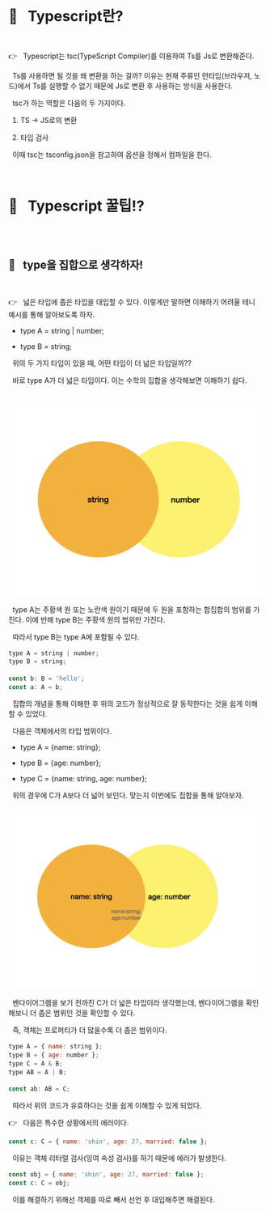 <br>

# 📌 &nbsp; Typescript란?

<br>

👉 &nbsp; Typescript는 tsc(TypeScript Compiler)를 이용하여 Ts를 Js로 변환해준다.

&nbsp; Ts를 사용하면 될 것을 왜 변환을 하는 걸까? 이유는 현재 주류인 런타임(브라우저, 노드)에서 Ts를 실행할 수 없기 때문에 Js로 변환 후 사용하는 방식을 사용한다.

&nbsp; tsc가 하는 역할은 다음의 두 가지이다.

1. TS -> JS로의 변환

2. 타입 검사

&nbsp; 이때 tsc는 tsconfig.json을 참고하여 옵션을 정해서 컴파일을 한다.

<br>

# 📌 &nbsp; Typescript 꿀팁!?

<br>

<br>

## 🔎 &nbsp; type을 집합으로 생각하자!

<br>

👉 &nbsp; 넓은 타입에 좁은 타입을 대입할 수 있다. 이렇게만 말하면 이해하기 어려울 테니 예시를 통해 알아보도록 하자.

- type A = string | number;

- type B = string;

&nbsp; 위의 두 가지 타입이 있을 때, 어떤 타입이 더 넓은 타입일까??

&nbsp; 바로 type A가 더 넓은 타입이다. 이는 수학의 집합을 생각해보면 이해하기 쉽다.

<br>

<img src="./images/diagram1.png" alt="벤다이어그램">

<br>

&nbsp; type A는 주황색 원 또는 노란색 원이기 때문에 두 원을 포함하는 합집합의 범위를 가진다. 이에 반해 type B는 주황색 원의 범위만 가진다.

&nbsp; 따라서 type B는 type A에 포함될 수 있다.

```js
type A = string | number;
type B = string;

const b: B = 'hello';
const a: A = b;
```

&nbsp; 집합의 개념을 통해 이해한 후 위의 코드가 정상적으로 잘 동작한다는 것을 쉽게 이해할 수 있었다.

&nbsp; 다음은 객체에서의 타입 범위이다.

- type A = {name: string};

- type B = {age: number};

- type C = {name: string, age: number};

&nbsp; 위의 경우에 C가 A보다 더 넓어 보인다. 맞는지 이번에도 집합을 통해 알아보자.

<br>

<img src="./images/diagram2.png" alt="벤다이어그램2">

<br>

&nbsp; 벤다이어그램을 보기 전까진 C가 더 넓은 타입이라 생각했는데, 벤다이어그램을 확인해보니 더 좁은 범위인 것을 확인할 수 있다.

&nbsp; 즉, 객체는 프로퍼티가 더 많을수록 더 좁은 범위이다.

```js
type A = { name: string };
type B = { age: number };
type C = A & B;
type AB = A | B;

const ab: AB = C;
```

&nbsp; 따라서 위의 코드가 유효하다는 것을 쉽게 이해할 수 있게 되었다.

👉 &nbsp; 다음은 특수한 상황에서의 에러이다.

```js
const c: C = { name: 'shin', age: 27, married: false };
```

&nbsp; 이유는 객체 리터럴 검사(잉여 속성 검사)를 하기 때문에 에러가 발생한다.

```js
const obj = { name: 'shin', age: 27, married: false };
const c: C = obj;
```

&nbsp; 이를 해결하기 위해선 객체를 따로 빼서 선언 후 대입해주면 해결된다.
